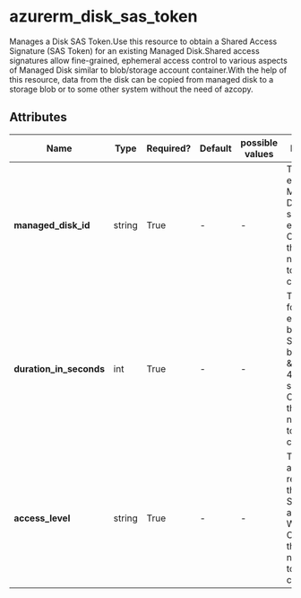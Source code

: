 # azurerm_disk_sas_token

Manages a Disk SAS Token.Use this resource to obtain a Shared Access Signature (SAS Token) for an existing Managed Disk.Shared access signatures allow fine-grained, ephemeral access control to various aspects of Managed Disk similar to blob/storage account container.With the help of this resource, data from the disk can be copied from managed disk to a storage blob or to some other system without the need of azcopy.

## Attributes

| Name | Type | Required? | Default  | possible values | Description |
| ---- | ---- | --------- | -------- | ----------- | ----------- |
| **managed_disk_id** | string | True | -  |  -  | The ID of an existing Managed Disk which should be exported. Changing this forces a new resource to be created. | 
| **duration_in_seconds** | int | True | -  |  -  | The duration for which the export should be allowed. Should be between 30 & 4294967295 seconds. Changing this forces a new resource to be created. | 
| **access_level** | string | True | -  |  -  | The level of access required on the disk. Supported are Read, Write. Changing this forces a new resource to be created. | 

